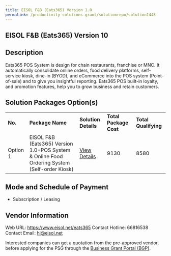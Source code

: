 ```yaml
---
title: EISOL F&B (Eats365) Version 1.0
permalink: /productivity-solutions-grant/solutionrepo/solution1443
---
```


## EISOL F&B (Eats365) Version 10

## Description

Eats365 POS System is design for chain restaurants, franchise or MNC. It automatically consolidate online orders, food delivery platforms, self-service kiosk, dine-in (BYOD), and eCommerce into the POS system (Point-of-sale) and to give you insightful reporting. Eats365 POS built-in loyalty, and promotion features, help you to grow business and retain customers.

## Solution Packages Option(s)

<table>
<tr>
<td><b>No.</b></td>
<td><b>Package Name</b></td>
<td><b>Solution Details</b></td>
<td><b>Total Package Cost</b></td>
<td><b>Total Qualifying</b></td>
</tr>
<tr>
<td>Option 1</td>
<td>EISOL F&B (Eats365) Version 1.0-POS System & Online Food Ordering System (Self-order Kiosk)</td>
<td><a href='https://www.gobusiness.gov.sg/images/psg/Desensitised_EISOL_20200077_Annex_3_Part_4.pdf'>View Details</a></td>
<td>9130</td>
<td>8580</td>
</tr>
</table>

## Mode and Schedule of Payment

 - Subscription / Leasing

## Vendor Information

 Web URL: https://www.eisol.net/eats365 
Contact Hotline: 66816538 
Contact Email: hi@eisol.net 


Interested companies can get a quotation from the pre-approved vendor, before applying for the PSG through the <a href='https://www.businessgrants.gov.sg/'>Business Grant Portal (BGP)</a>.
<script src="/jquery/resize-tables.js"></script>
